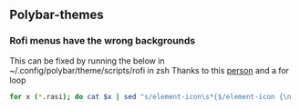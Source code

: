 ## Polybar-themes

### Rofi menus have the wrong backgrounds

This can be fixed by running the below in ~/.config/polybar/theme/scripts/rofi in zsh
Thanks to this [person](https://github.com/adi1090x/polybar-themes/issues/143#issuecomment-997382579) and a for loop

```zsh
for x (*.rasi); do cat $x | sed "s/element-icon\s*{$/element-icon {\n    background-color:  @al;\n    text-color: inherit;\n/g" | sed "s/element-text\s*{$/element-text {\n    background-color:  @al;\n    text-color: inherit;\n/g" | tee $x; done
```
